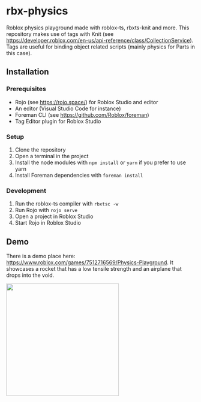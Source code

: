 # rbx-physics
Roblox physics playground made with roblox-ts, rbxts-knit and more.
This repository makes use of tags with Knit (see https://developer.roblox.com/en-us/api-reference/class/CollectionService).
Tags are useful for binding object related scripts (mainly physics for Parts in this case).

## Installation
### Prerequisites
* Rojo (see https://rojo.space/) for Roblox Studio and editor
* An editor (Visual Studio Code for instance)
* Foreman CLI (see https://github.com/Roblox/foreman)
* Tag Editor plugin for Roblox Studio

### Setup
1. Clone the repository
2. Open a terminal in the project
3. Install the node modules with `npm install` or `yarn` if you prefer to use yarn
4. Install Foreman dependencies with `foreman install`

### Development
1. Run the roblox-ts compiler with `rbxtsc -w`
2. Run Rojo with `rojo serve`
3. Open a project in Roblox Studio
3. Start Rojo in Roblox Studio

## Demo
There is a demo place here: https://www.roblox.com/games/7512716569/Physics-Playground.
It showcases a rocket that has a low tensile strength and an airplane that drops into the void.

<img src="https://user-images.githubusercontent.com/42798012/135750020-60669553-892e-4236-a6e0-89bd112acfb3.png" height="300px">
